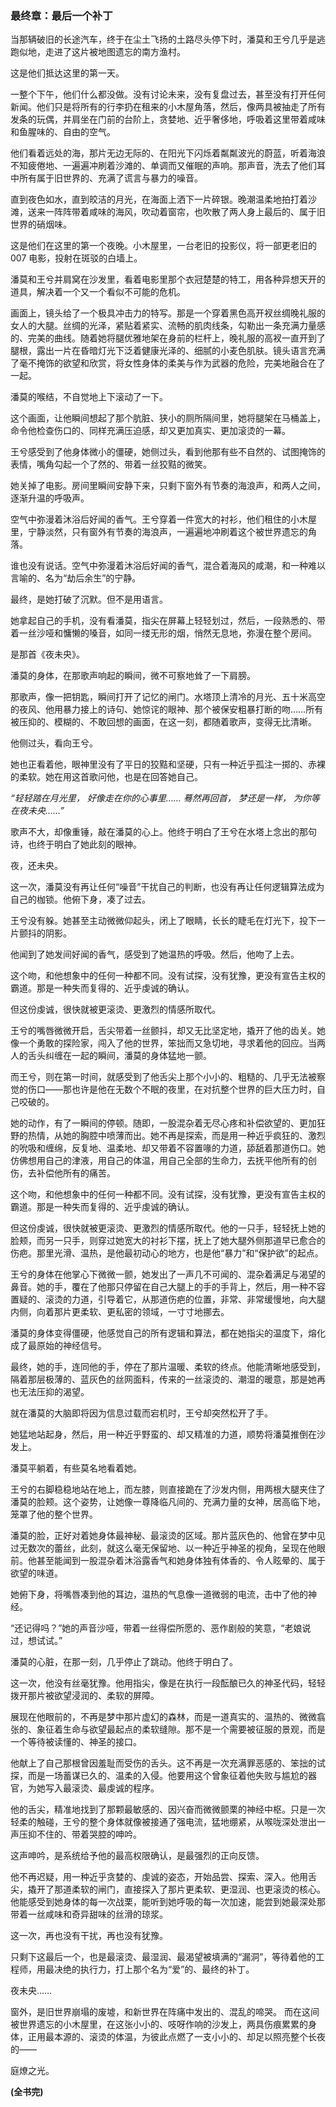 ﻿### **最终章：最后一个补丁**

当那辆破旧的长途汽车，终于在尘土飞扬的土路尽头停下时，潘莫和王兮几乎是逃跑似地，走进了这片被地图遗忘的南方渔村。

这是他们抵达这里的第一天。

一整个下午，他们什么都没做。没有讨论未来，没有复盘过去，甚至没有打开任何新闻。他们只是将所有的行李扔在租来的小木屋角落，然后，像两具被抽走了所有发条的玩偶，并肩坐在门前的台阶上，贪婪地、近乎奢侈地，呼吸着这里带着咸味和鱼腥味的、自由的空气。

他们看着远处的海，那片无边无际的、在阳光下闪烁着粼粼波光的蔚蓝，听着海浪不知疲倦地、一遍遍冲刷着沙滩的、单调而又催眠的声响。那声音，洗去了他们耳中所有属于旧世界的、充满了谎言与暴力的噪音。

直到夜色如水，直到皎洁的月光，在海面上洒下一片碎银。晚潮温柔地拍打着沙滩，送来一阵阵带着咸味的海风，吹动着窗帘，也吹散了两人身上最后的、属于旧世界的硝烟味。

这是他们在这里的第一个夜晚。小木屋里，一台老旧的投影仪，将一部更老旧的 007 电影，投射在斑驳的白墙上。

潘莫和王兮并肩窝在沙发里，看着电影里那个衣冠楚楚的特工，用各种异想天开的道具，解决着一个又一个看似不可能的危机。

画面上，镜头给了一个极具冲击力的特写。那是一个穿着黑色高开衩丝绸晚礼服的女人的大腿。丝绸的光泽，紧贴着紧实、流畅的肌肉线条，勾勒出一条充满力量感的、完美的曲线。随着她将腿优雅地架在身前的栏杆上，晚礼服的高衩一直开到了腿根，露出一片在昏暗灯光下泛着健康光泽的、细腻的小麦色肌肤。镜头语言充满了毫不掩饰的欲望和欣赏，将女性身体的柔美与作为武器的危险，完美地融合在了一起。

潘莫的喉结，不自觉地上下滚动了一下。

这个画面，让他瞬间想起了那个肮脏、狭小的厕所隔间里，她将腿架在马桶盖上，命令他检查伤口的、同样充满压迫感，却又更加真实、更加滚烫的一幕。

王兮感受到了他身体微小的僵硬，她侧过头，看到他那有些不自然的、试图掩饰的表情，嘴角勾起一个了然的、带着一丝狡黠的微笑。

她关掉了电影。房间里瞬间安静下来，只剩下窗外有节奏的海浪声，和两人之间，逐渐升温的呼吸声。

空气中弥漫着沐浴后好闻的香气。王兮穿着一件宽大的衬衫，他们租住的小木屋里，宁静淡然，只有窗外有节奏的海浪声，一遍遍地冲刷着这个被世界遗忘的角落。

谁也没有说话。空气中弥漫着沐浴后好闻的香气，混合着海风的咸潮，和一种难以言喻的、名为“劫后余生”的宁静。

最终，是她打破了沉默。但不是用语言。

她拿起自己的手机，没有看潘莫，指尖在屏幕上轻轻划过，然后，一段熟悉的、带着一丝沙哑和慵懒的嗓音，如同一缕无形的烟，悄然无息地，弥漫在整个房间。

是那首《夜未央》。

潘莫的身体，在那歌声响起的瞬间，微不可察地耸了一下肩膀。

那歌声，像一把钥匙，瞬间打开了记忆的闸门。水塔顶上清冷的月光、五十米高空的夜风、他用暴力接上的诗句、她惊诧的眼神、那个被保安粗暴打断的吻……所有被压抑的、模糊的、不敢回想的画面，在这一刻，都随着歌声，变得无比清晰。

他侧过头，看向王兮。

她也正看着他，眼神里没有了平日的狡黠和坚硬，只有一种近乎孤注一掷的、赤裸的柔软。她在用这首歌问他，也是在回答她自己。

_“轻轻踏在月光里，_
_好像走在你的心事里……_
_蓦然再回首，_
_梦还是一样，_
_为你等在夜未央……”_

歌声不大，却像重锤，敲在潘莫的心上。他终于明白了王兮在水塔上念出的那句诗，也终于明白了她此刻的眼神。

夜，还未央。

这一次，潘莫没有再让任何“噪音”干扰自己的判断，也没有再让任何逻辑算法成为自己的枷锁。他俯下身，凑了过去。

王兮没有躲。她甚至主动微微仰起头，闭上了眼睛，长长的睫毛在灯光下，投下一片颤抖的阴影。

他闻到了她发间好闻的香气，感受到了她温热的呼吸。然后，他吻了上去。

这个吻，和他想象中的任何一种都不同。没有试探，没有犹豫，更没有宣告主权的霸道。那是一种失而复得的、近乎虔诚的确认。

但这份虔诚，很快就被更滚烫、更激烈的情感所取代。

王兮的嘴唇微微开启，舌尖带着一丝颤抖，却又无比坚定地，撬开了他的齿关。她像一个勇敢的探险家，闯入了他的世界，笨拙而又急切地，寻求着他的回应。当两人的舌头纠缠在一起的瞬间，潘莫的身体猛地一颤。

而王兮，则在第一时间，就感受到了他舌尖上那个小小的、粗糙的、几乎无法被察觉的伤口——那也许是他在无数个不眠的夜里，在对抗整个世界的巨大压力时，自己咬破的。

她的动作，有了一瞬间的停顿。随即，一股混杂着无尽心疼和补偿欲望的、更加狂野的热情，从她的胸腔中喷薄而出。她不再是探索，而是用一种近乎疯狂的、激烈的吮吸和缠绵，反复地、温柔地、却又带着不容置喙的力道，舔舐着那道伤口。她仿佛想用自己的津液，用自己的体温，用自己全部的生命力，去抚平他所有的创伤，去补偿他所有的痛苦。

这个吻，和他想象中的任何一种都不同。没有试探，没有犹豫，更没有宣告主权的霸道。那是一种失而复得的、近乎虔诚的确认。

但这份虔诚，很快就被更滚烫、更激烈的情感所取代。他的一只手，轻轻抚上她的脸颊，而另一只手，则穿过她宽大的衬衫下摆，抚上了她大腿外侧那道早已愈合的伤疤。那里光滑、温热，是他最初动心的地方，也是他“暴力”和“保护欲”的起点。

王兮的身体在他掌心下微微一颤，她发出了一声几不可闻的、混杂着满足与渴望的鼻音。她的手，覆在了他那只停留在自己大腿上的手的手背上，然后，用一种不容置疑的、滚烫的力道，引导着它，从那道伤疤的位置，非常、非常缓慢地，向大腿内侧，向着那片更柔软、更私密的领域，一寸寸地挪去。

潘莫的身体变得僵硬，他感觉自己的所有逻辑和算法，都在她指尖的温度下，熔化成了最原始的神经信号。

最终，她的手，连同他的手，停在了那片温暖、柔软的终点。他能清晰地感受到，隔着那层极薄的、蓝灰色的丝网面料，传来的一丝滚烫的、潮湿的暖意，那是她再也无法压抑的渴望。

就在潘莫的大脑即将因为信息过载而宕机时，王兮却突然松开了手。

她猛地站起身，然后，用一种近乎野蛮的、却又精准的力道，顺势将潘莫推倒在沙发上。

潘莫平躺着，有些莫名地看着她。

王兮的右脚稳稳地站在地上，而左膝，则直接跪在了沙发内侧，用两根大腿夹住了潘莫的脸颊。这个姿势，让她像一尊降临凡间的、充满力量的女神，居高临下地，笼罩了他的整个世界。

潘莫的脸，正好对着她身体最神秘、最滚烫的区域。那片蓝灰色的、他曾在梦中见过无数次的蕾丝，此刻，就这么毫无保留地、以一种近乎神圣的视角，呈现在他眼前。他甚至能闻到一股混杂着沐浴露香气和她身体独有体香的、令人眩晕的、属于欲望的味道。

她俯下身，将嘴唇凑到他的耳边，温热的气息像一道微弱的电流，击中了他的神经。

“还记得吗？”她的声音沙哑，带着一丝得偿所愿的、恶作剧般的笑意，“老娘说过，想试试。”

潘莫的心脏，在那一刻，几乎停止了跳动。他终于明白了。

这一次，他没有丝毫犹豫。他用指尖，像是在执行一段酝酿已久的神圣代码，轻轻拨开那片被欲望浸润的、柔软的屏障。

展现在他眼前的，不再是梦中那片虚幻的森林，而是一道真实的、温热的、微微翕张的、象征着生命与欲望最起点的柔软缝隙。那不是一个需要被征服的景观，而是一个等待被读懂的、神圣的接口。

他献上了自己那根曾因羞耻而受伤的舌头。这不再是一次充满罪恶感的、笨拙的试探，而是一场蓄谋已久的、温柔的入侵。他要用这个曾象征着他失败与尴尬的器官，为她写入最滚烫、最虔诚的程序。

他的舌尖，精准地找到了那颗最敏感的、因兴奋而微微颤栗的神经中枢。只是一次轻柔的触碰，王兮的整个身体就像被接通了强电流，猛地绷紧，从喉咙深处泄出一声压抑不住的、带着哭腔的呻吟。

这声呻吟，是系统给予他的最高权限确认，是最强烈的正向反馈。

他不再迟疑，用一种近乎贪婪的、虔诚的姿态，开始品尝、探索、深入。他用舌尖，撬开了那道柔软的闸门，直接探入了那片更柔软、更湿润、也更滚烫的核心。他能感受到她身体的每一次战栗，能听到她呼吸的每一次加速，能尝到她最深处那带着一丝咸味和奇异甜味的丝滑的琼浆。

这一次，再也没有干扰，再也没有犹豫。

只剩下这最后一个，也是最滚烫、最湿润、最渴望被填满的“漏洞”，等待着他的工程师，用最决绝的执行力，打上那个名为“爱”的、最终的补丁。

夜未央……

窗外，是旧世界崩塌的废墟，和新世界在阵痛中发出的、混乱的啼哭。
而在这间被世界遗忘的小木屋里，在这张小小的、吱呀作响的沙发上，两具伤痕累累的身体，正用最本源的、滚烫的体温，为彼此点燃了一支小小的、却足以照亮整个长夜的——

庭燎之光。

**(全书完)**
